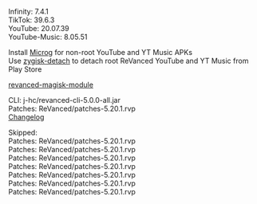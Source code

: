 Infinity: 7.4.1  
TikTok: 39.6.3  
YouTube: 20.07.39  
YouTube-Music: 8.05.51  

Install [Microg](https://github.com/ReVanced/GmsCore/releases) for non-root YouTube and YT Music APKs  
Use [zygisk-detach](https://github.com/j-hc/zygisk-detach) to detach root ReVanced YouTube and YT Music from Play Store  

[revanced-magisk-module](https://github.com/j-hc/revanced-magisk-module)
  
CLI: j-hc/revanced-cli-5.0.0-all.jar  
Patches: ReVanced/patches-5.20.1.rvp  
[Changelog](https://github.com/ReVanced/revanced-patches/releases/tag/v5.20.1)  

Skipped:  
Patches: ReVanced/patches-5.20.1.rvp  
Patches: ReVanced/patches-5.20.1.rvp  
Patches: ReVanced/patches-5.20.1.rvp  
Patches: ReVanced/patches-5.20.1.rvp  
Patches: ReVanced/patches-5.20.1.rvp  
Patches: ReVanced/patches-5.20.1.rvp  
Patches: ReVanced/patches-5.20.1.rvp                
